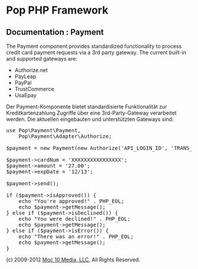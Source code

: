 Pop PHP Framework
=================

Documentation : Payment
-----------------------

The Payment component provides standardized functionality to process credit card payment requests via a 3rd party gateway.  The current built-in and supported gateways are:

* Authorize.net
* PayLeap
* PayPal
* TrustCommerce
* UsaEpay

Der Payment-Komponente bietet standardisierte Funktionalität zur Kreditkartenzahlung Zugriffe über eine 3rd-Party-Gateway verarbeitet werden. Die aktuellen eingebauten und unterstützten Gateways sind:


<pre>
use Pop\Payment\Payment,
    Pop\Payment\Adapter\Authorize;

$payment = new Payment(new Authorize('API_LOGIN_ID', 'TRANS_KEY', Payment::TEST));

$payment->cardNum = 'XXXXXXXXXXXXXXXX';
$payment->amount = '27.00';
$payment->expDate = '12/13';

$payment->send();

if ($payment->isApproved()) {
    echo "You're approved!" . PHP_EOL;
    echo $payment->getMessage();
} else if ($payment->isDeclined()) {
    echo "You were declined!" . PHP_EOL;
    echo $payment->getMessage();
} else if ($payment->isError()) {
    echo "There was an error!" . PHP_EOL;
    echo $payment->getMessage();
}
</pre>

(c) 2009-2012 [Moc 10 Media, LLC.](http://www.moc10media.com) All Rights Reserved.

